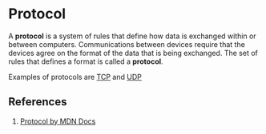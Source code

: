 # Protocol

A **protocol** is a system of rules that define how data is exchanged within or between computers. Communications between devices require that the devices agree on the format of the data that is being exchanged. The set of rules that defines a format is called a **protocol**.

Examples of protocols are [TCP](./TCP) and [UDP](./UDP)

## References

1. [Protocol by MDN Docs](https://developer.mozilla.org/en-US/docs/Glossary/Protocol)